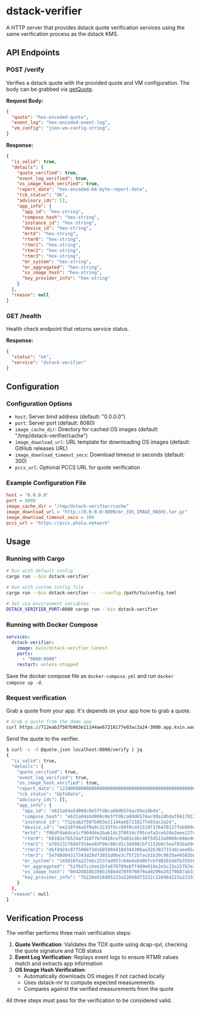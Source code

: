 # dstack-verifier

A HTTP server that provides dstack quote verification services using the same verification process as the dstack KMS.

## API Endpoints

### POST /verify

Verifies a dstack quote with the provided quote and VM configuration. The body can be grabbed via [getQuote](https://github.com/Dstack-TEE/dstack/blob/master/sdk/curl/api.md#3-get-quote).

**Request Body:**
```json
{
  "quote": "hex-encoded-quote",
  "event_log": "hex-encoded-event-log",
  "vm_config": "json-vm-config-string",
}
```

**Response:**
```json
{
  "is_valid": true,
  "details": {
    "quote_verified": true,
    "event_log_verified": true,
    "os_image_hash_verified": true,
    "report_data": "hex-encoded-64-byte-report-data",
    "tcb_status": "OK",
    "advisory_ids": [],
    "app_info": {
      "app_id": "hex-string",
      "compose_hash": "hex-string",
      "instance_id": "hex-string",
      "device_id": "hex-string",
      "mrtd": "hex-string",
      "rtmr0": "hex-string",
      "rtmr1": "hex-string",
      "rtmr2": "hex-string",
      "rtmr3": "hex-string",
      "mr_system": "hex-string",
      "mr_aggregated": "hex-string",
      "os_image_hash": "hex-string",
      "key_provider_info": "hex-string"
    }
  },
  "reason": null
}
```

### GET /health

Health check endpoint that returns service status.

**Response:**
```json
{
  "status": "ok",
  "service": "dstack-verifier"
}
```

## Configuration

### Configuration Options

- `host`: Server bind address (default: "0.0.0.0")
- `port`: Server port (default: 8080)
- `image_cache_dir`: Directory for cached OS images (default: "/tmp/dstack-verifier/cache")
- `image_download_url`: URL template for downloading OS images (default: GitHub releases URL)
- `image_download_timeout_secs`: Download timeout in seconds (default: 300)
- `pccs_url`: Optional PCCS URL for quote verification

### Example Configuration File

```toml
host = "0.0.0.0"
port = 8080
image_cache_dir = "/tmp/dstack-verifier/cache"
image_download_url = "http://0.0.0.0:8000/mr_{OS_IMAGE_HASH}.tar.gz"
image_download_timeout_secs = 300
pccs_url = "https://pccs.phala.network"
```

## Usage

### Running with Cargo

```bash
# Run with default config
cargo run --bin dstack-verifier

# Run with custom config file
cargo run --bin dstack-verifier -- --config /path/to/config.toml

# Set via environment variables
DSTACK_VERIFIER_PORT=8080 cargo run --bin dstack-verifier
```

### Running with Docker Compose

```yaml
services:
  dstack-verifier:
    image: kvin/dstack-verifier:latest
    ports:
      - "8080:8080"
    restart: unless-stopped
```

Save the docker compose file as `docker-compose.yml` and run `docker compose up -d`.

### Request verification

Grab a quote from your app. It's depends on your app how to grab a quote.

```bash
# Grab a quote from the demo app
curl https://712eab2f507b963e11144ae67218177e93ac2a24-3000.app.kvin.wang:12004/GetQuote?report_data=0x1234 -o quote.json

```

Send the quote to the verifier.

```bash
$ curl -s -d @quote.json localhost:8080/verify | jq
{
  "is_valid": true,
  "details": {
    "quote_verified": true,
    "event_log_verified": true,
    "os_image_hash_verified": true,
    "report_data": "12340000000000000000000000000000000000000000000000000000000000000000000000000000000000000000000000000000000000000000000000000000",
    "tcb_status": "UpToDate",
    "advisory_ids": [],
    "app_info": {
      "app_id": "e631a04a5d068c0e5ffd8ca60d6574ac99a18bda",
      "compose_hash": "e631a04a5d068c0e5ffd8ca60d6574ac99a18bdaf0417d129d0c4ac52244d40f",
      "instance_id": "712eab2f507b963e11144ae67218177e93ac2a24",
      "device_id": "ee218f44a5f0a9c3233f9cc09f0cd41518f376478127feb989d5cf1292c56a01",
      "mrtd": "f06dfda6dce1cf904d4e2bab1dc370634cf95cefa2ceb2de2eee127c9382698090d7a4a13e14c536ec6c9c3c8fa87077",
      "rtmr0": "68102e7b524af310f7b7d426ce75481e36c40f5d513a9009c046e9d37e31551f0134d954b496a3357fd61d03f07ffe96",
      "rtmr1": "a7b523278d4f914ee8df0ec80cd1c3d498cbf1152b0c5eaf65bad9425072874a3fcf891e8b01713d3d9937e3e0d26c15",
      "rtmr2": "dbf4924c07f5066f3dc6859844184344306aa3263817153dcaee85af97d23e0c0b96efe0731d8865a8747e51b9e351ac",
      "rtmr3": "5e7d8d84317343d28d73031d0be3c75f25facb1b20c9835a44582b8b0115de1acfe2d19350437dbd63846bcc5d7bf328",
      "mr_system": "145010fa227e6c2537ad957c64e4a8486fcbfd8265ddfb359168b59afcff1d05",
      "mr_aggregated": "52f6d7ccbee1bfa870709e8ff489e016e2e5c25a157b7e22ef1ea68fce763694",
      "os_image_hash": "b6420818b356b198bdd70f076079aa0299a20279b87ab33ada7b2770ef432a5a",
      "key_provider_info": "7b226e616d65223a226b6d73222c226964223a223330353933303133303630373261383634386365336430323031303630383261383634386365336430333031303730333432303030343139623234353764643962386161363434366439383066313336666666373831326563643663373737343065656230653238623130643536633063303030323861356236653539646365613330376435383362643166373037363965396331313664663262636662313735386139356438363133653764653163383438326330227d"
    }
  },
  "reason": null
}
```

## Verification Process

The verifier performs three main verification steps:

1. **Quote Verification**: Validates the TDX quote using dcap-qvl, checking the quote signature and TCB status
2. **Event Log Verification**: Replays event logs to ensure RTMR values match and extracts app information
3. **OS Image Hash Verification**:
   - Automatically downloads OS images if not cached locally
   - Uses dstack-mr to compute expected measurements
   - Compares against the verified measurements from the quote

All three steps must pass for the verification to be considered valid.
